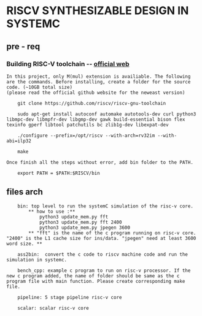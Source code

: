 # RISCV SYNTHESIZABLE DESIGN IN SYSTEMC

## pre - req
### Building RISC-V toolchain -- [official web](https://github.com/riscv-collab/riscv-gnu-toolchain)
    In this project, only M(mul) extension is availiable. The following are the commands. Before installing, create a folder for the source code. (~10GB total size)
    (please read the official github website for the neweast version)

        git clone https://github.com/riscv/riscv-gnu-toolchain

        sudo apt-get install autoconf automake autotools-dev curl python3 libmpc-dev libmpfr-dev libgmp-dev gawk build-essential bison flex texinfo gperf libtool patchutils bc zlib1g-dev libexpat-dev

        ./configure --prefix=/opt/riscv --with-arch=rv32im --with-abi=ilp32

        make

    Once finish all the steps without error, add bin folder to the PATH.
        
        export PATH = $PATH:$RISCV/bin


## files arch
        bin: top level to run the systemC simulation of the risc-v core.
            ** how to use :**
                python3 update_mem.py fft 
                python3 update_mem.py fft 2400
                python3 update_mem.py jpegen 3600
            ** "fft" is the name of the c program running on risc-v core. "2400" is the L1 cache size for ins/data. "jpegen" need at least 3600 word size. ** 
        
        ass2bin:  convert the c code to riscv machine code and run the simulation in systemc.

        bench_cpp: example c program to run on risc-v processor. If the new c program added, the name of folder should be same as the c program file with main function. Please create corresponding make file.

        pipeline: 5 stage pipeline risc-v core

        scalar: scalar risc-v core
            



